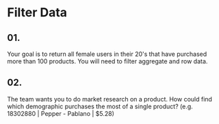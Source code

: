 # Filter Data

## 01.
Your goal is to return all female users in their 20's that have purchased more than 100 products. You will need to filter aggregate and row data.

## 02.

The team wants you to do market research on a product. How could find which demographic purchases the most of a single product? (e.g. 18302880 | Pepper - Pablano | \$5.28)